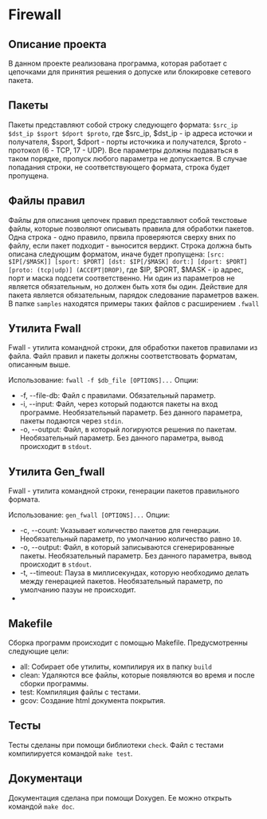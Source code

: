 # **Firewall**

## **Описание проекта**
В данном проекте реализована программа, которая работает с цепочками для принятия решения о допуске или блокировке сетевого пакета.

## **Пакеты**
Пакеты представляют собой строку следующего формата:
`$src_ip $dst_ip $sport $dport $proto`, где $src_ip, $dst_ip - ip адреса источки и получателя,  $sport, $dport - порты источкика и получателся, $proto - протокол (6 - TCP, 17 - UDP). Все параметры должны подаваться в таком порядке, пропуск любого параметра не допускается. В случае попадания строки, не соответствующего формата, строка будет пропущена.

## **Файлы правил**
Файлы для описания цепочек правил представляют собой текстовые файлы, которые позволяют описывать правила для обработки пакетов. Одна строка - одно правило, првила проверяются сверху вних по файлу, если пакет подходит - выносится вердикт. Строка должна быть описана следующим форматом, иначе будет пропущена:
`[src: $IP[/$MASK]] [sport: $PORT] [dst: $IP[/$MASK] dort:] [dport: $PORT] [proto: (tcp|udp)] (ACCEPT|DROP)`,
где $IP, $PORT, $MASK - ip адрес, порт и маска подсети соответственно. Ни один из параметров не является обязательным, но должен быть хотя бы один. Действие для пакета является обязательным, парядок следование параметров важен. В папке `samples` находятся примеры таких файлов с расширением `.fwall`

## **Утилита Fwall**

Fwall - утилита командной строки, для обработки пакетов правилами из файла. Файл правил и пакеты должны соответствовать форматам, описанным выше. 

Использование:
`fwall -f $db_file [OPTIONS]...`
Опции:
 - -f, --file-db: Файл с правилами. Обязательный параметр.
 - -i, --input: Файл, через который подаются пакеты на вход программе. Необязательный параметр. Без данного параметра, пакеты подаются через `stdin`.
 - -o, --output: Файл, в который логируются решения по пакетам. Необязательный параметр. Без данного параметра, вывод происходит в `stdout`.
 
## **Утилита Gen_fwall**

Fwall - утилита командной строки, генерации пакетов правильного формата. 

Использование:
`gen_fwall [OPTIONS]...`
Опции:
 - -c, --count: Указывает количество пакетов для генерации. Необязательный параметр, по умолчанию количество равно `10`.
 - -o, --output: Файл, в который записываются сгенерированные пакеты. Необязательный параметр. Без данного параметра, вывод происходит в `stdout`.
 - -t, --timeout: Пауза в миллисекундах, которую необходимо делать между генерацией пакетов. Необязательный параметр, по умолчанию пазуы не происходит.
 - 
 ## **Makefile**

Сборка программ происходит с помощью Makefile.
Предусмотренны следующие цели:
 * all: Собирает обе утилиты, компилируя их в папку `build`
 * clean: Удаляются все файлы, которые появляются во время и после сборки программы.
 * test: Компиляция файлы с тестами.
 * gcov: Создание html документа покрытия.
 
## **Тесты**

Тесты сделаны при помощи библиотеки `check`. 
Файл с тестами компилируется командой `make test`.

## **Документаци**

Документация сделана при помощи Doxygen. Ее можно открыть командой `make doc`.

